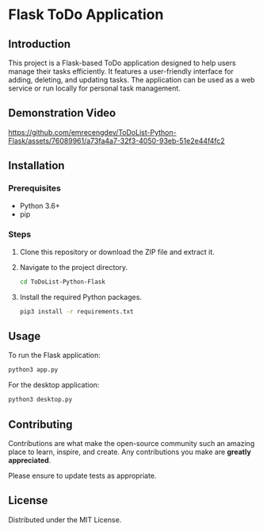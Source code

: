 # Flask ToDo Application

## Introduction

This project is a Flask-based ToDo application designed to help users manage their tasks efficiently. It features a user-friendly interface for adding, deleting, and updating tasks. The application can be used as a web service or run locally for personal task management.

## Demonstration Video

https://github.com/emrecengdev/ToDoList-Python-Flask/assets/76089961/a73fa4a7-32f3-4050-93eb-51e2e44f4fc2

## Installation

### Prerequisites

- Python 3.6+
- pip

### Steps

1. Clone this repository or download the ZIP file and extract it.
2. Navigate to the project directory.

    ```sh
    cd ToDoList-Python-Flask
    ```

3. Install the required Python packages.

    ```sh
    pip3 install -r requirements.txt
    ```

## Usage

To run the Flask application:

```sh
python3 app.py
```

For the desktop application:

```sh
python3 desktop.py
```

## Contributing

Contributions are what make the open-source community such an amazing place to learn, inspire, and create. Any contributions you make are **greatly appreciated**.

Please ensure to update tests as appropriate.

## License

Distributed under the MIT License. 
